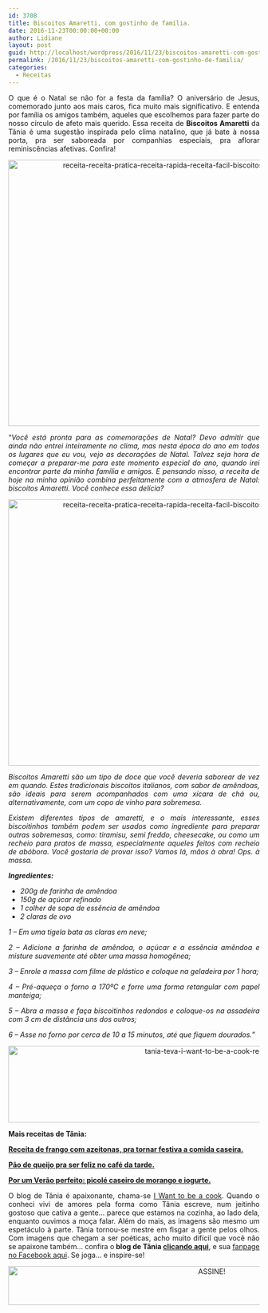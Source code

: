 ```yaml
---
id: 3708
title: Biscoitos Amaretti, com gostinho de família.
date: 2016-11-23T00:00:00+00:00
author: Lidiane
layout: post
guid: http://localhost/wordpress/2016/11/23/biscoitos-amaretti-com-gostinho-de-familia/
permalink: /2016/11/23/biscoitos-amaretti-com-gostinho-de-familia/
categories:
  - Receitas
---
```

<p align="justify">
  O que é o Natal se não for a festa da família? O aniversário de Jesus, comemorado junto aos mais caros, fica muito mais significativo. E entenda por família os amigos também, aqueles que escolhemos para fazer parte do nosso círculo de afeto mais querido. Essa receita de <strong>Biscoitos Amaretti</strong> da Tânia é uma sugestão inspirada pelo clima natalino, que já bate à nossa porta, pra ser saboreada por companhias especiais, pra aflorar reminiscências afetivas. Confira!
</p>

<p align="center">
  <img class="alignnone size-full wp-image-13305" src="http://www.trololodemulher.com.br/blog/wp-content/uploads/2016/11/RECEITA-RECEITA-PRATICA-RECEITA-RAPIDA-RECEITA-FACIL-BISCOITOS-CASEIROS-BISCOITOS-AMARETTI3.jpg" alt="receita-receita-pratica-receita-rapida-receita-facil-biscoitos-caseiros-biscoitos-amaretti3" width="800" height="534" />
</p>

<p align="justify">
  “<em>Você está pronta para as comemorações de Natal? Devo admitir que ainda não entrei inteiramente no clima, mas nesta época do ano em todos os lugares que eu vou, vejo as decorações de Natal. Talvez seja hora de começar a preparar-me para este momento especial do ano, quando irei encontrar parte da minha família e amigos. E pensando nisso, a receita de hoje na minha opinião combina perfeitamente com a atmosfera de Natal: biscoitos Amaretti. Você conhece essa delícia?</em>
</p>

<p align="center">
  <img class="alignnone size-full wp-image-13301" src="http://www.trololodemulher.com.br/blog/wp-content/uploads/2016/11/RECEITA-RECEITA-PRATICA-RECEITA-RAPIDA-RECEITA-FACIL-BISCOITOS-CASEIROS-BISCOITOS-AMARETTI2.jpg" alt="receita-receita-pratica-receita-rapida-receita-facil-biscoitos-caseiros-biscoitos-amaretti2" width="800" height="534" />
</p>

<p align="justify">
  <em>Biscoitos Amaretti são um tipo de doce que você deveria saborear de vez em quando. Estes tradicionais biscoitos italianos, com sabor de amêndoas, são ideais para serem acompanhados com uma xícara de chá ou, alternativamente, com um copo de vinho para sobremesa.</em>
</p>

<p align="justify">
  <em>Existem diferentes tipos de amaretti, e o mais interessante, esses biscoitinhos também podem ser usados como ingrediente para preparar outras sobremesas, como: tiramisu, semi freddo, cheesecake, ou como um recheio para pratos de massa, especialmente aqueles feitos com recheio de abóbora. Você gostaria de provar isso? Vamos lá, mãos à obra! Ops. à massa.</em>
</p>

<p align="justify">
  <strong><em>Ingredientes:</em></strong>
</p>

  * <div align="justify">
      <em>200g de farinha de amêndoa </em>
    </div>

  * <div align="justify">
      <em>150g de açúcar refinado </em>
    </div>

  * <div align="justify">
      <em>1 colher de sopa de essência de amêndoa </em>
    </div>

  * <div align="justify">
      <em>2 claras de ovo</em>
    </div>

<p align="justify">
  <em>1 – Em uma tigela bata as claras em neve;</em>
</p>

<p align="justify">
  <em>2 – Adicione a farinha de amêndoa, o açúcar e a essência amêndoa e misture suavemente até obter uma massa homogênea;</em>
</p>

<p align="justify">
  <em>3 – Enrole a massa com filme de plástico e coloque na geladeira por 1 hora;</em>
</p>

<p align="justify">
  <em>4 – Pré-aqueça o forno a 170ºC e forre uma forma retangular com papel manteiga;</em>
</p>

<p align="justify">
  <em>5 – Abra a massa e faça biscoitinhos redondos e coloque-os na assadeira com 3 cm de distância uns dos outros;</em>
</p>

<p align="justify">
  <em>6 – Asse no forno por cerca de 10 a 15 minutos, até que fiquem dourados.</em>”
</p>

<p align="center">
  <img class="alignnone size-full wp-image-13037" src="http://www.trololodemulher.com.br/blog/wp-content/uploads/2016/10/TANIA-TEVA-I-WANT-TO-BE-A-COOK-RECEITAS.jpg" alt="tania-teva-i-want-to-be-a-cook-receitas" width="800" height="154" />
</p>

<p align="justify">
  <strong>Mais receitas de Tânia:</strong>
</p>

<p align="justify">
  <a href="http://www.trololodemulher.com.br/2016/11/18/receita-de-frango/" target="_blank"><strong>Receita de frango com azeitonas, pra tornar festiva a comida caseira.</strong></a>
</p>

<p align="justify">
  <a href="http://www.trololodemulher.com.br/2016/11/08/pao-de-queijo/" target="_blank"><strong>Pão de queijo pra ser feliz no café da tarde.</strong></a>
</p>

<p align="justify">
  <a href="http://www.trololodemulher.com.br/2016/11/03/picole-caseiro/" target="_blank"><strong>Por um Verão perfeito: picolé caseiro de morango e iogurte.</strong></a>
</p>

<p align="justify">
  O blog de Tânia é apaixonante, chama-se <a href="https://iwanttobeacook.wordpress.com/" target="_blank">I Want to be a cook</a>. Quando o conheci vivi de amores pela forma como Tânia escreve, num jeitinho gostoso que cativa a gente… parece que estamos na cozinha, ao lado dela, enquanto ouvimos a moça falar. Além do mais, as imagens são mesmo um espetáculo à parte. Tânia tornou-se mestre em fisgar a gente pelos olhos. Com imagens que chegam a ser poéticas, acho muito difícil que você não se apaixone também… confira o<strong> blog de Tânia <a href="https://iwanttobeacook.wordpress.com/" target="_blank">clicando aqui</a></strong>, e sua <a href="https://www.facebook.com/Iwanttobeacook-818578268272846/" target="_blank">fanpage no Facebook aqui</a>. Se joga… e inspire-se!
</p>

<p align="center">
  <a href="http://feedburner.google.com/fb/a/mailverify?uri=blogbichafemea&loc=pt_BR" target="_blank"><img class="alignnone size-full wp-image-10439" src="http://www.trololodemulher.com.br/blog/wp-content/uploads/2014/09/ASSINE.png" alt="ASSINE!" width="800" height="78" /></a>
</p>

<p align="justify">